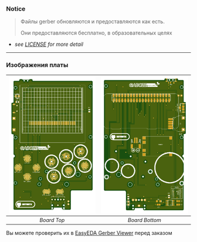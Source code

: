 ### Notice
> Файлы gerber обновляются и предоставляются как есть.
>
> Они предоставляются бесплатно, в образовательных целях

* *see [LICENSE](../LICENSE.md) for more detail*

-----

### Изображения платы

| ![Board-Top](/images/Board-Top.png) | ![Board-Bottom](../images/Board-Bottom.png)|
|:--:|:--:|
| *Board Top* |*Board Bottom*|

Вы можете проверить их в [EasyEDA Gerber Viewer](https://jlcpcb.com/quote/gerberview/3f3f5ec0-e059-4040-932b-044b23d6642a_1_0_1_0_0.html) перед заказом
